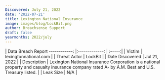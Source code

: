 ```yaml
---
Discovered: July 21, 2022
date: '2022-07-21'
title: Lexington National Insurance
image: images/blog/LockBit.png
author: Breachsense Support
draft: false
yearmonths: 2022/july
---
```



| Data Breach Report
------------:     |:-------------:    | :-----:|
| Victim      | lexingtonnational.com      | 
| Threat Actor      | LockBit      | 
| Date Discovered      | Jul 21, 2022      | 
| Description      | Lexington National Insurance Corporation is a national property and casualty insurance company rated A- by A.M. Best and U.S. Treasury listed.      | 
| Leak Size      | N/A      | 

